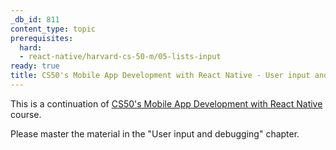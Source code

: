 ```yaml
---
_db_id: 811
content_type: topic
prerequisites:
  hard:
  - react-native/harvard-cs-50-m/05-lists-input
ready: true
title: CS50's Mobile App Development with React Native - User input and debugging
---
```


This is a continuation of [CS50's Mobile App Development with React Native](https://learning.edx.org/course/course-v1:HarvardX+CS50M+Mobile/home) course.

Please master the material in the "User input and debugging" chapter.